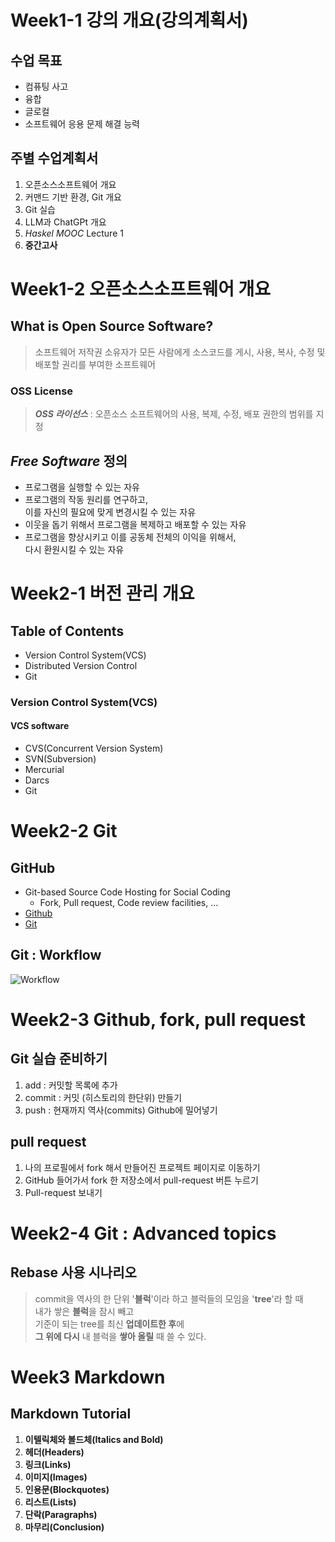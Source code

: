 # Week1-1 강의 개요(강의계획서)
## 수업 목표
- 컴퓨팅 사고
- 융합
- 글로컬
- 소프트웨어 응용 문제 해결 능력
## 주별 수업계획서
1. 오픈소스소프트웨어 개요    
2. 커맨드 기반 환경, Git 개요  
3. Git 실습
4. LLM과 ChatGPt 개요
5. _Haskel MOOC_ Lecture 1
6. **중간고사**     
# Week1-2 오픈소스소프트웨어 개요
## What is Open Source Software?
>소프트웨어 저작권 소유자가 모든 사람에게 소스코드를 게시, 사용, 복사, 수정 및 배포할 권리를 부여한 소프트웨어 
### OSS License
>**_OSS 라이선스_** : 오픈소스 소프트웨어의 사용, 복제, 수정, 배포 권한의 범위를 지정
## _Free Software_ 정의 
- 프로그램을 실행할 수 있는 자유  
- 프로그램의 작동 원리를 연구하고,    
이를 자신의 필요에 맞게 변경시킬 수 있는 자유  
- 이웃을 돕기 위해서 프로그램을 복제하고 배포할 수 있는 자유  
- 프로그램을 향상시키고 이를 공동체 전체의 이익을 위해서,  
 다시 환원시킬 수 있는 자유  
# Week2-1 버전 관리 개요
## Table of Contents
- Version Control System(VCS)
- Distributed Version Control
- Git
### Version Control System(VCS)
#### VCS software
- CVS(Concurrent Version System)
- SVN(Subversion)
- Mercurial
- Darcs
- Git
# Week2-2 Git
## GitHub
- Git-based Source Code Hosting for Social Coding 
    - Fork, Pull request, Code review facilities, ...
- [Github](www.github.com)
- [Git][Gitlink]

[Gitlink]: https://git-scm.com/

## Git : Workflow
![Workflow](https://github.com/user-attachments/assets/6261ae4a-79ce-49c7-9a8c-92da6cfc0eb8)
# Week2-3 Github, fork, pull request
## Git 실습 준비하기
1. add : 커밋할 목록에 추가
2. commit : 커밋 (히스토리의 한단위) 만들기
3. push : 현재까지 역사(commits) Github에 밀어넣기 
## pull request
1. 나의 프로필에서 fork 해서 만들어진 프로젝트 페이지로 이동하기
2. GitHub 들어가서 fork 한 저장소에서 pull-request 버튼 누르기
3. Pull-request 보내기
# Week2-4 Git : Advanced topics
## Rebase 사용 시나리오
> commit을 역사의 한 단위 '**블럭**'이라 하고 블럭들의 모임을 '**tree**'라 할 때  
> 내가 쌓은 **블럭**을 잠시 빼고  
> 기준이 되는 tree를 최신 **업데이트한 후**에  
> **그 위에 다시** 내 블럭을 **쌓아 올릴** 때 쓸 수 있다. 
# Week3 Markdown
## Markdown Tutorial 
1. **이텔릭체와 볼드체(Italics and Bold)**
2. **헤더(Headers)**
3. **링크(Links)**
4. **이미지(Images)**
5. **인용문(Blockquotes)**
6. **리스트(Lists)**
7. **단락(Paragraphs)**
8. **마무리(Conclusion)**
